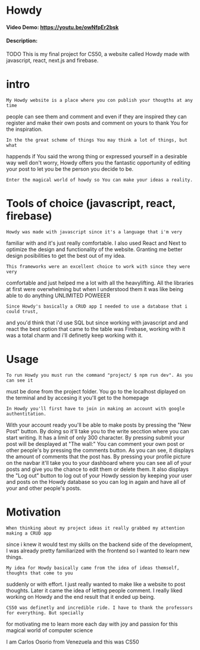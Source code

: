 # Howdy
#### Video Demo:  https://youtu.be/owNfpEr2bsk
#### Description:
TODO
This is my final project for CS50,
a website called Howdy made with javascript, react,
next.js and firebase.

# intro

    My Howdy website is a place where you con publish your thougths at any time
people can see them and comment and even if they are inspired they can
register and make their own posts and comment on yours to thank You
for the inspiration.

    In the the great scheme of things You may think a lot of things, but what
happends if You said the wrong thing or expressed yourself in a desirable way
well don't worry, Howdy offers you the fantastic opportunity of editing your
post to let you be the person you decide to be.

    Enter the magical world of howdy so You can make your ideas a reality.

# Tools of choice (javascript, react, firebase)

    Howdy was made with javascript since it's a language that i'm very
familiar with and it's just really comfortable. I also used React and Next
to optimize the design and functionality of the website. Granting me better design
posibilities to get the best out of my idea.

    This frameworks were an excellent choice to work with since they were very
comfortable and just helped me a lot with all the heavylifting. All the libraries
at first were overwhelming but when I understood them it was like being able to do
anything UNLIMITED POWEEER

    Since Howdy's basically a CRUD app I needed to use a database that i could trust,
and you'd think that i'd use SQL but since working with javascript and and react the best
option that came to the table was Firebase, working with it was a total charm and i'll
definetly keep working with it.

# Usage

    To run Howdy you must run the command "project/ $ npm run dev". As you can see it
must be done from the project folder. You go to the localhost diplayed on the terminal
and by accesing it you'll get to the homepage

    In Howdy you'll first have to join in making an account with google authentitation.
With your account ready you'll be able to make posts by pressing the "New Post" button.
By doing so it'll take you to the write secction where you can start writing. It has
a limit of only 300 character. By pressing submit your post will be desplayed at "The wall:"
You can comment your own post or other people's by pressing the comments button. As you
can see, it displays the amount of comments that the post has. By pressing your profile picture
on the navbar it'll take you to your dashboard where you can see all of your posts and give
you the chance to edit them or delete them. It also displays the "Log out" button to log out
of your Howdy session by keeping your user and posts on the Howdy database so you can log in again
and have all of your and other people's posts.

# Motivation

    When thinking about my project ideas it really grabbed my attention making a CRUD app
since i knew it would test my skills on the backend side of the development, I was already
pretty familiarized with the frontend so I wanted to learn new things.

    My idea for Howdy basically came from the idea of ideas themself, thoughts that come to you
suddenly or with effort. I just really wanted to make like a website to post thoughts. Later it
came the idea of letting people comment. I really liked working on Howdy and the end result that
it ended up being.

    CS50 was definetly and incredible ride. I have to thank the professors for everything. But specially
for motivating me to learn more each day with joy and passion for this magical world of computer science

I am Carlos Osorio from Venezuela and this was CS50